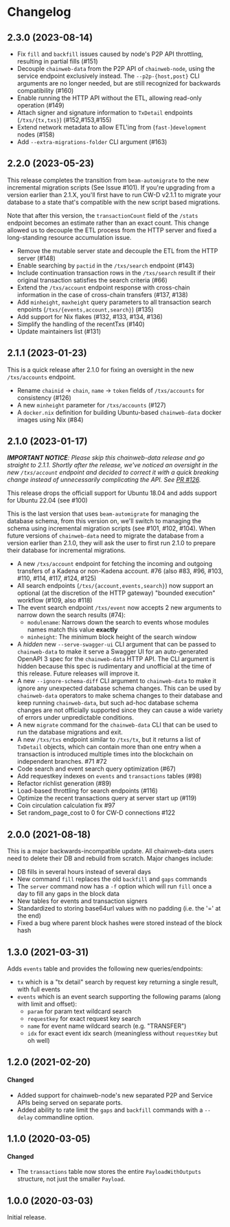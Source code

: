 # Changelog

## 2.3.0 (2023-08-14)

* Fix `fill` and `backfill` issues caused by node's P2P API throttling, resulting in partial fills (#151)
* Decouple `chainweb-data` from the P2P API of `chainweb-node`, using the service endpoint exclusively instead. The `--p2p-{host,post}` CLI arguments are no longer needed, but are still recognized for backwards compatibility (#160)
* Enable running the HTTP API without the ETL, allowing read-only operation (#149)
* Attach signer and signature information to `TxDetail` endpoints (`/txs/{tx,txs}`) (#152,#153,#155)
* Extend network metadata to allow ETL'ing from (`fast-`)`development` nodes (#158)
* Add `--extra-migrations-folder` CLI argument (#163)

## 2.2.0 (2023-05-23)

This release completes the transition from `beam-automigrate` to the new incremental migration scripts (See Issue #101). If you're upgrading from a version earlier than 2.1.X, you'll first have to run CW-D v2.1.1 to migrate your database to a state that's compatible with the new script based migrations.

Note that after this version, the `transactionCount` field of the `/stats` endpoint becomes an estimate rather than an exact count. This change allowed us to decouple the ETL process from the HTTP server and fixed a long-standing resource accumulation issue.

* Remove the mutable server state and decouple the ETL from the HTTP server (#148)
* Enable searching by `pactid` in the `/txs/search` endpoint (#143)
* Include continuation transaction rows in the `/txs/search` resullt if their original transaction satisfies the search criteria (#66)
* Extend the `/txs/account` endpoint response with cross-chain information in the case of cross-chain transfers (#137, #138)
* Add `minheight`, `maxheight` query parameters to all transaction search enpoints (`/txs/{events,account,search}`) (#135)
* Add support for Nix flakes (#132, #133, #134, #136)
* Simplify the handling of the recentTxs (#140)
* Update maintainers list (#131)

## 2.1.1 (2023-01-23)

This is a quick release after 2.1.0 for fixing an oversight in the new `/txs/accounts` endpoint.
* Rename `chainid` -> `chain`, `name` -> `token` fields of `/txs/accounts` for consistency (#126)
* A new `minheight` parameter for `/txs/accounts` (#127)
* A `docker.nix` definition for building Ubuntu-based `chainweb-data` docker images using Nix (#84)

## 2.1.0 (2023-01-17)

_**IMPORTANT NOTICE**: Please skip this chainweb-data release and go straight to 2.1.1. Shortly after the release, we've noticed an oversight in the new `/txs/account` endpoint and decided to correct it with a quick breaking change instead of unnecessarily complicating the API. See [PR #126](https://github.com/kadena-io/chainweb-data/pull/126)._

This release drops the officiall support for Ubuntu 18.04 and adds support for Ubuntu 22.04 (see #100)

This is the last version that uses `beam-automigrate` for managing the database schema, from this version on, we'll switch to managing the schema using incremental migration scripts (see #101, #102, #104). When future versions of `chainweb-data` need to migrate the database from a version earlier than 2.1.0, they will ask the user to first run 2.1.0 to prepare their database for incremental migrations.

- A new `/txs/account` endpoint for fetching the incoming and outgoing transfers of a Kadena or non-Kadena account. #76 (also #83, #96, #103, #110, #114, #117, #124, #125)
- All search endpoints (`/txs/{account,events,search}`) now support an optional (at the discretion of the HTTP gateway) "bounded execution" workflow  (#109, also #118)
- The event search endpoint `/txs/event` now accepts 2 new arguments to narrow down the search results (#74):
   - `modulename`: Narrows down the search to events whose modules names match this value **exactly**
   - `minheight`: The minimum block height of the search window
- A _hidden_ new `--serve-swagger-ui` CLI argument that can be passed to `chainweb-data` to make it serve a Swagger UI for an auto-generated OpenAPI 3 spec for the `chainweb-data` HTTP API. The CLI argument is hidden because this spec is rudimentary and unofficial at the time of this release. Future releases will improve it.
- A new `--ignore-schema-diff` CLI argument to `chainweb-data` to make it ignore any unexpected database schema changes. This can be used by `chainweb-data` operators to make schema changes to their database and keep running  `chainweb-data`, but such ad-hoc database schema changes are not officially supported since they can cause a wide variety of errors under unpredictable conditions.
- A new `migrate` command for the `chainweb-data` CLI that can be used to run the database migrations and exit.
- A new `/txs/txs` endpoint similar to `/txs/tx`, but it returns a list of `TxDetail` objects, which can contain more than one entry when a transaction is introduced multiple times into the blockchain on independent branches. #71 #72
- Code search and event search query optimization (#67)
- Add requestkey indexes on `events` and `transactions` tables (#98)
- Refactor richlist generation (#89)
- Load-based throttling for search endpoints (#116)
- Optimize the recent transactions query at server start up (#119)
- Coin circulation calculation fix #97
- Set random_page_cost to 0 for CW-D connections #122


## 2.0.0 (2021-08-18)

This is a major backwards-incompatible update. All chainweb-data users need to
delete their DB and rebuild from scratch.  Major changes include:

- DB fills in several hours instead of several days
- New command `fill` replaces the old `backfill` and `gaps` commands
- The `server` command now has a `-f` option which will run `fill` once a day to
  fill any gaps in the block data
- New tables for events and transaction signers
- Standardized to storing base64url values with no padding (i.e. the '=' at the end)
- Fixed a bug where parent block hashes were stored instead of the block hash

## 1.3.0 (2021-03-31)

Adds `events` table and provides the following new queries/endpoints:
  - `tx` which is a "tx detail" search by request key returning a single result, with full events
  - `events` which is an event search supporting the following params (along with limit and offset):
    - `param` for param text wildcard search
    - `requestkey` for exact request key search
    - `name` for event name wildcard search (e.g. "TRANSFER")
    - `idx` for exact event idx search (meaningless without `requestKey` but oh well)


## 1.2.0 (2021-02-20)

#### Changed

- Added support for chainweb-node's new separated P2P and Service APIs being served on separate ports.
- Added ability to rate limit the `gaps` and `backfill` commands with a
  `--delay` commandline option.

## 1.1.0 (2020-03-05)

#### Changed

- The `transactions` table now stores the entire `PayloadWithOutputs` structure,
  not just the smaller `Payload`.

## 1.0.0 (2020-03-03)

Initial release.

